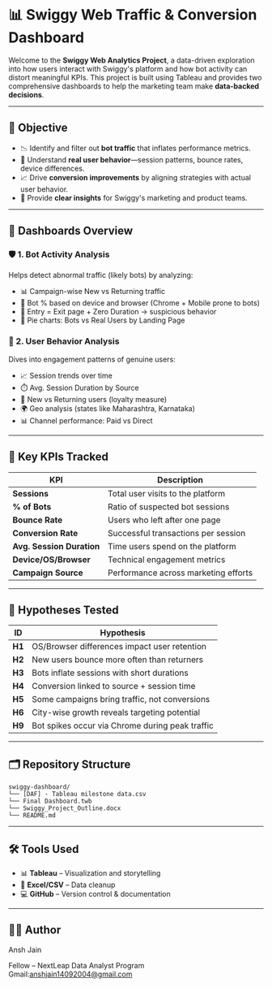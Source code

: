 
# 📊 Swiggy Web Traffic & Conversion Dashboard

Welcome to the **Swiggy Web Analytics Project**, a data-driven exploration into how users interact with Swiggy's platform and how bot activity can distort meaningful KPIs. This project is built using Tableau and provides two comprehensive dashboards to help the marketing team make **data-backed decisions**.

---

## 🎯 Objective

- 📉 Identify and filter out **bot traffic** that inflates performance metrics.
- 👥 Understand **real user behavior**—session patterns, bounce rates, device differences.
- 📈 Drive **conversion improvements** by aligning strategies with actual user behavior.
- 🧠 Provide **clear insights** for Swiggy's marketing and product teams.

---

## 🧩 Dashboards Overview

### 🛡️ 1. Bot Activity Analysis

Helps detect abnormal traffic (likely bots) by analyzing:

- 📊 Campaign-wise New vs Returning traffic
- 🧪 Bot % based on device and browser (Chrome + Mobile prone to bots)
- 🧭 Entry = Exit page + Zero Duration → suspicious behavior
- 🥧 Pie charts: Bots vs Real Users by Landing Page

### 👥 2. User Behavior Analysis

Dives into engagement patterns of genuine users:

- 📈 Session trends over time
- ⏱️ Avg. Session Duration by Source
- 🔄 New vs Returning users (loyalty measure)
- 🌍 Geo analysis (states like Maharashtra, Karnataka)
- 📊 Channel performance: Paid vs Direct

---

## 📌 Key KPIs Tracked

| KPI | Description |
|-----|-------------|
| **Sessions** | Total user visits to the platform |
| **% of Bots** | Ratio of suspected bot sessions |
| **Bounce Rate** | Users who left after one page |
| **Conversion Rate** | Successful transactions per session |
| **Avg. Session Duration** | Time users spend on the platform |
| **Device/OS/Browser** | Technical engagement metrics |
| **Campaign Source** | Performance across marketing efforts |

---

## 🧠 Hypotheses Tested

| ID | Hypothesis |
|----|------------|
| **H1** | OS/Browser differences impact user retention |
| **H2** | New users bounce more often than returners |
| **H3** | Bots inflate sessions with short durations |
| **H4** | Conversion linked to source + session time |
| **H5** | Some campaigns bring traffic, not conversions |
| **H6** | City-wise growth reveals targeting potential |
| **H9** | Bot spikes occur via Chrome during peak traffic |

---

## 🗂️ Repository Structure

```
swiggy-dashboard/
└── [DAF] - Tableau milestone data.csv
└── Final Dashboard.twb
└── Swiggy_Project_Outline.docx
└── README.md
```
---
## 🛠️ Tools Used

- 📊 **Tableau** – Visualization and storytelling
- 🧾 **Excel/CSV** – Data cleanup
- 💻 **GitHub** – Version control & documentation

---

## 🙋‍♂️ Author

Ansh Jain

Fellow – NextLeap Data Analyst Program  
Gmail:anshjain14092004@gmail.com

